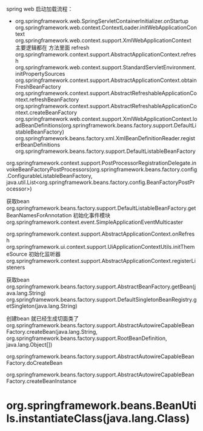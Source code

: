spring web 启动加载流程：
* org.springframework.web.SpringServletContainerInitializer.onStartup
  org.springframework.web.context.ContextLoader.initWebApplicationContext
  org.springframework.web.context.support.XmlWebApplicationContext
  主要逻辑都在 方法里面 refresh
  org.springframework.context.support.AbstractApplicationContext.refresh
  org.springframework.web.context.support.StandardServletEnvironment.initPropertySources
  org.springframework.context.support.AbstractApplicationContext.obtainFreshBeanFactory
  org.springframework.context.support.AbstractRefreshableApplicationContext.refreshBeanFactory
  org.springframework.context.support.AbstractRefreshableApplicationContext.createBeanFactory
  org.springframework.web.context.support.XmlWebApplicationContext.loadBeanDefinitions(org.springframework.beans.factory.support.DefaultListableBeanFactory)
  org.springframework.beans.factory.xml.XmlBeanDefinitionReader.registerBeanDefinitions
  org.springframework.beans.factory.support.DefaultListableBeanFactory

org.springframework.context.support.PostProcessorRegistrationDelegate.invokeBeanFactoryPostProcessors(org.springframework.beans.factory.config.ConfigurableListableBeanFactory, java.util.List<org.springframework.beans.factory.config.BeanFactoryPostProcessor>)


获取bean
org.springframework.beans.factory.support.DefaultListableBeanFactory.getBeanNamesForAnnotation
 初始化事件模块
org.springframework.context.event.SimpleApplicationEventMulticaster

org.springframework.context.support.AbstractApplicationContext.onRefresh
org.springframework.ui.context.support.UiApplicationContextUtils.initThemeSource
初始化监听器
org.springframework.context.support.AbstractApplicationContext.registerListeners

获取bean
org.springframework.beans.factory.support.AbstractBeanFactory.getBean(java.lang.String)
org.springframework.beans.factory.support.DefaultSingletonBeanRegistry.getSingleton(java.lang.String)

创建bean  就已经生成切面类了
org.springframework.beans.factory.support.AbstractAutowireCapableBeanFactory.createBean(java.lang.String, org.springframework.beans.factory.support.RootBeanDefinition, java.lang.Object[])

org.springframework.beans.factory.support.AbstractAutowireCapableBeanFactory.doCreateBean


org.springframework.beans.factory.support.AbstractAutowireCapableBeanFactory.createBeanInstance

# org.springframework.beans.BeanUtils.instantiateClass(java.lang.Class<T>)
